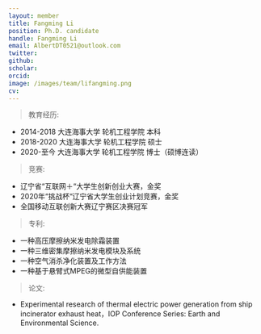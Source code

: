```yaml
---
layout: member
title: Fangming Li
position: Ph.D. candidate
handle: Fangming Li
email: AlbertDT0521@outlook.com
twitter: 
github: 
scholar:
orcid: 
image: /images/team/lifangming.png
cv: 
---
```


> 教育经历:

- 2014-2018 大连海事大学 轮机工程学院 本科
- 2018-2020 大连海事大学 轮机工程学院 硕士
- 2020-至今 大连海事大学 轮机工程学院 博士（硕博连读）

> 竞赛:

- 辽宁省“互联网＋“大学生创新创业大赛，金奖
- 2020年“挑战杯“辽宁省大学生创业计划竞赛，金奖
- 全国移动互联创新大赛辽宁赛区决赛冠军

> 专利:

- 一种高压摩擦纳米发电除霜装置
- 一种三维密集摩擦纳米发电模块及系统
- 一种空气消杀净化装置及工作方法
- 一种基于悬臂式MPEG的微型自供能装置

> 论文:

- Experimental research of thermal electric power generation from ship incinerator exhaust heat，IOP Conference Series: Earth and Environmental Science.